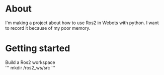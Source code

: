 # About
I'm making a project about how to use Ros2 in Webots with python. I want to record it because of my poor memory.


# Getting started

Build a Ros2 workspace    
'''
mkdir /ros2_ws/src
'''

